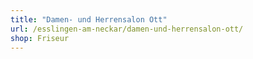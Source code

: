 ```yaml
---
title: "Damen- und Herrensalon Ott"
url: /esslingen-am-neckar/damen-und-herrensalon-ott/
shop: Friseur
---
```


